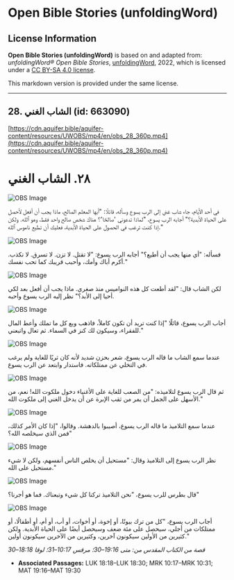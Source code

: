 # Open Bible Stories (unfoldingWord)

## License Information

**Open Bible Stories (unfoldingWord)** is based on and adapted from: _unfoldingWord® Open Bible Stories_, [unfoldingWord](https://unfoldingword.org/utw), 2022, which is licensed under a [CC BY-SA 4.0 license](https://creativecommons.org/licenses/by-sa/4.0/legalcode.en).

This markdown version is provided under the same license.



--------------------------------

## 28. الشاب الغني (id: 663090)

[https://cdn.aquifer.bible/aquifer-content/resources/UWOBS/mp4/en/obs_28_360p.mp4](https://cdn.aquifer.bible/aquifer-content/resources/UWOBS/mp4/en/obs_28_360p.mp4)

٢٨. الشاب الغني
===============

![OBS Image](https://cdn.aquifer.bible/aquifer-content/resources/UWOBS/jpg/360px/obs-en-28-01.jpg)

في أحد الأيام، جاء شاب غني إلى الرب يسوع وسأله، قائلًا: "أيها المعلم الصالح، ماذا يجب أن أفعل لأحصل على الحياة الأبدية؟" أجابه الرب يسوع، "لماذا تدعوني 'صالحًا'؟ هناك شخص صالح واحد فقط، وهو ٱلله. ولكن إذا كنت ترغب في الحصول على الحياة الأبدية، فعليك أن تطيع ناموس ٱلله."

![OBS Image](https://cdn.aquifer.bible/aquifer-content/resources/UWOBS/jpg/360px/obs-en-28-02.jpg)

فسأله: "أي منها يجب أن أطيع؟" أجابه الرب يسوع: "لا تقتل. لا تزن. لا تسرق. لا تكذب. أكرم أباك وأمك، وأحبب قريبك كما تحب نفسك."

![OBS Image](https://cdn.aquifer.bible/aquifer-content/resources/UWOBS/jpg/360px/obs-en-28-03.jpg)

لكن الشاب قال: "لقد أطعت كل هذه النواميس منذ صغري. ماذا يجب أن أفعل بعد لكي أحيا إلى الأبد؟" نظر إليه الرب يسوع وأحبه.

![OBS Image](https://cdn.aquifer.bible/aquifer-content/resources/UWOBS/jpg/360px/obs-en-28-04.jpg)

أجاب الرب يسوع، قائلًا "إذا كنت تريد أن تكون كاملاً، فاذهب وبع كل ما تملك وأعط المال للفقراء، وسيكون لك كنز في السماء. ثم تعال واتبعني."

![OBS Image](https://cdn.aquifer.bible/aquifer-content/resources/UWOBS/jpg/360px/obs-en-28-05.jpg)

عندما سمع الشاب ما قاله الرب يسوع، شعر بحزن شديد لأنه كان ثريًا للغاية ولم يرغب في التخلي عن ممتلكاته. فاستدار وابتعد عن الرب يسوع.

![OBS Image](https://cdn.aquifer.bible/aquifer-content/resources/UWOBS/jpg/360px/obs-en-28-06.jpg)

ثم قال الرب يسوع لتلاميذه: "من الصعب للغاية على الأغنياء دخول ملكوت الله! نعم، من الأسهل على الجمل أن يمر من ثقب الإبرة عن أن يدخل الغني إلى ملكوت الله."

![OBS Image](https://cdn.aquifer.bible/aquifer-content/resources/UWOBS/jpg/360px/obs-en-28-07.jpg)

عندما سمع التلاميذ ما قاله الرب يسوع، أصيبوا بالدهشة. وقالوا، "إذا كان الأمر كذلك، فمن الذي سيخلصه الله؟"

![OBS Image](https://cdn.aquifer.bible/aquifer-content/resources/UWOBS/jpg/360px/obs-en-28-08.jpg)

نظر الرب يسوع إلى التلاميذ وقال: "مستحيل أن يخلص الناس أنفسهم، ولكن لا شيء مستحيل على الله."

![OBS Image](https://cdn.aquifer.bible/aquifer-content/resources/UWOBS/jpg/360px/obs-en-28-09.jpg)

قال بطرس للرب يسوع، "نحن التلاميذ تركنا كل شيء وتبعناك. فما هو أجرنا؟"

![OBS Image](https://cdn.aquifer.bible/aquifer-content/resources/UWOBS/jpg/360px/obs-en-28-10.jpg)

أجاب الرب يسوع، "كل من ترك بيوتًا، أو إخوة، أو أخوات، أو أب، أو أم، أو أطفالًا، أو ممتلكات من أجلي، سيحصل على مئة ضعف وسيحصل أيضًا على الحياة الأبدية. ولكن كثيرين من الأولين سيكونون آخرين، وكثيرين من الآخرين سيكونون أولين."

*قصة من الكتاب المقدس من: متى 19:16–30؛ مرقس 10:17–31؛ لوقا 18:18–30*

* **Associated Passages:** LUK 18:18–LUK 18:30; MRK 10:17–MRK 10:31; MAT 19:16–MAT 19:30

